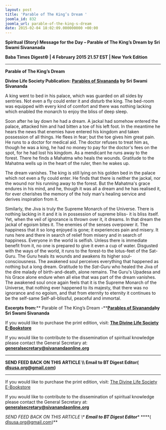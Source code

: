 ```yaml
---
layout: post
title: 'Parable of The King’s Dream '
joomla_id: 832
joomla_url: parable-of-the-king-s-dream
date: 2015-02-04 18:02:09.000000000 +00:00
---
```

  

















































**Spiritual (Story) Message for the Day – Parable of The King’s Dream by Sri Swami Sivananada**

**Baba Times Digest© | 4 February 2015 21.57 EST | New York Edition**

* * *  


**Parable of The King’s Dream**

**Divine Life Society Publication:** [**Parables of Sivananda**](http://www.dlshq.org/download/parables.htm#_VPID_8) **by Sri Swami Sivananda**

A king went to bed in his palace, which was guarded on all sides by sentries. Not even a fly could enter it and disturb the king. The bed-room was equipped with every kind of comfort and there was nothing lacking which enabled the monarch to enjoy the bliss of deep sleep.

Soon after he lay down he had a dream. A jackal had somehow entered the palace, attacked him and had bitten a toe of his left foot. In the meantime he hears the news that enemies have entered his kingdom and taken possession of all things. He flees in fear; but the toe gives him great pain. He runs to a doctor for medical aid. The doctor refuses to treat him as, though he was a king, he had no money to pay for the doctor's fees on the spot, for he had lost his kingdom. As a mendicant he runs away to the forest. There he finds a Mahatma who heals the wounds. Gratitude to the Mahatma wells up in the heart of the ruler, then he wakes up.

The dream vanishes. The king is still lying on his golden bed in the palace which not even a fly could enter. He finds that there is neither the jackal, nor the wound nor his running away to the forest. But the Mahatma's grace endures in his mind, and he, though it was all a dream and he has realised it, for ever cherishes the memory of the holy man's healing service and derives inspiration from it.

Similarly, the Jiva is truly the Supreme Monarch of the Universe. There is nothing lacking in it and it is in possession of supreme bliss- it is bliss itself. Yet, when the veil of ignorance is thrown over it, it dreams. In that dream the jackal of egoism bites it. The enemies of the senses overpower it. The happiness that it so long enjoyed is gone; it experiences pain and misery. It runs here and there in search of relief from misery and in search of happiness. Everyone in the world is selfish. Unless there is immediate benefit from it, no one is prepared to give it even a cup of water. Disgusted with the ways of the world, it runs to the forest-to the lotus-feet of the Sat-Guru. The Guru heals its wounds and awakens its higher soul-consciousness. The awakened soul perceives everything that happened as nothing but a long dream. Gratitude to the _Sat-Guru_ who healed the Jiva of the dire malady of birth-and-death, alone remains. The Guru's Upadesa and his Grace alone endure when all else that was part of the dream vanishes. The awakened soul once again feels that it is the Supreme Monarch of the Universe, that nothing ever happened to its majesty, that there was no ignorance and no egoism, and that from eternity to eternity it continues to be the self-same Self-all-blissful, peaceful and immortal.

**Excerpts from:**** Parable of The King’s Dream -**[**Parables of Sivananda**](http://www.dlshq.org/download/parables.htm#_VPID_8)**by Sri Swami Sivananda**

If you would like to purchase the print edition, visit: **[The Divine Life Society E-Bookstore](http://www.dlshq.org/download/download.htm)**

If you would like to contribute to the dissemination of spiritual knowledge please contact the General Secretary at: [](mailto:%20%3Cscript%20type=%27text/javascript%27%3E%20%3C%21--%20var%20prefix%20=%20%27ma%27%20+%20%27il%27%20+%20%27to%27;%20var%20path%20=%20%27hr%27%20+%20%27ef%27%20+%20%27=%27;%20var%20addy57016%20=%20%27generalsecretary%27%20+%20%27@%27;%20addy57016%20=%20addy57016%20+%20%27sivanandaonline%27%20+%20%27.%27%20+%20%27org%27;%20document.write%28%27%3Ca%20%27%20+%20path%20+%20%27%5C%27%27%20+%20prefix%20+%20%27:%27%20+%20addy57016%20+%20%27%5C%27%3E%27%29;%20document.write%28addy57016%29;%20document.write%28%27%3C%5C/a%3E%27%29;%20//--%3E%5Cn%20%3C/script%3E%3Cscript%20type=%27text/javascript%27%3E%20%3C%21--%20document.write%28%27%3Cspan%20style=%5C%27display:%20none;%5C%27%3E%27%29;%20//--%3E%20%3C/script%3EThis%20email%20address%20is%20being%20protected%20from%20spambots.%20You%20need%20JavaScript%20enabled%20to%20view%20it.%20%3Cscript%20type=%27text/javascript%27%3E%20%3C%21--%20document.write%28%27%3C/%27%29;%20document.write%28%27span%3E%27%29;%20//--%3E%20%3C/script%3E?subject=Contribution%20to%20Dissemination%20of%20Spiritual%20Knowledge) **generalsecretary@sivanandaonline.org**

****

**SEND FEED BACK ON THIS ARTICLE \\\ Email to BT Digest Editor[](mailto:%20%3Cscript%20type=%27text/javascript%27%3E%20%3C%21--%20var%20prefix%20=%20%27ma%27%20+%20%27il%27%20+%20%27to%27;%20var%20path%20=%20%27hr%27%20+%20%27ef%27%20+%20%27=%27;%20var%20addy72654%20=%20%27dlsusa.org%27%20+%20%27@%27;%20addy72654%20=%20addy72654%20+%20%27gmail%27%20+%20%27.%27%20+%20%27com%27;%20document.write%28%27%3Ca%20%27%20+%20path%20+%20%27%5C%27%27%20+%20prefix%20+%20%27:%27%20+%20addy72654%20+%20%27%5C%27%3E%27%29;%20document.write%28addy72654%29;%20document.write%28%27%3C%5C/a%3E%27%29;%20//--%3E%5Cn%20%3C/script%3E%3Cscript%20type=%27text/javascript%27%3E%20%3C%21--%20document.write%28%27%3Cspan%20style=%5C%27display:%20none;%5C%27%3E%27%29;%20//--%3E%20%3C/script%3EThis%20email%20address%20is%20being%20protected%20from%20spambots.%20You%20need%20JavaScript%20enabled%20to%20view%20it.%20%3Cscript%20type=%27text/javascript%27%3E%20%3C%21--%20document.write%28%27%3C/%27%29;%20document.write%28%27span%3E%27%29;%20//--%3E%20%3C/script%3E?subject=DLS%20Posts)( [dlsusa.org@gmail.com](mailto:dlsusa.org@gmail.com))**



* * *



  

If you would like to purchase the print edition, visit: [The Divine Life Society E-Bookstore](http://www.dlshq.org/download/download.htm)

If you would like to contribute to the dissemination of spiritual knowledge please contact the General Secretary at: **[generalsecretary@sivanandaonline.org](mailto:generalsecretary@sivanandaonline.org)**

**SEND FEED BACK ON THIS ARTICLE \\\**  **Email to BT Digest Editor**** [](mailto:%20%3Cscript%20type=%27text/javascript%27%3E%20%3C%21--%20var%20prefix%20=%20%27ma%27%20+%20%27il%27%20+%20%27to%27;%20var%20path%20=%20%27hr%27%20+%20%27ef%27%20+%20%27=%27;%20var%20addy72654%20=%20%27dlsusa.org%27%20+%20%27@%27;%20addy72654%20=%20addy72654%20+%20%27gmail%27%20+%20%27.%27%20+%20%27com%27;%20document.write%28%27%3Ca%20%27%20+%20path%20+%20%27%5C%27%27%20+%20prefix%20+%20%27:%27%20+%20addy72654%20+%20%27%5C%27%3E%27%29;%20document.write%28addy72654%29;%20document.write%28%27%3C%5C/a%3E%27%29;%20//--%3E%5Cn%20%3C/script%3E%3Cscript%20type=%27text/javascript%27%3E%20%3C%21--%20document.write%28%27%3Cspan%20style=%5C%27display:%20none;%5C%27%3E%27%29;%20//--%3E%20%3C/script%3EThis%20email%20address%20is%20being%20protected%20from%20spambots.%20You%20need%20JavaScript%20enabled%20to%20view%20it.%20%3Cscript%20type=%27text/javascript%27%3E%20%3C%21--%20document.write%28%27%3C/%27%29;%20document.write%28%27span%3E%27%29;%20//--%3E%20%3C/script%3E?subject=DLS%20Posts)****( [dlsusa.org@gmail.com](mailto:dlsusa.org@gmail.com))**  
